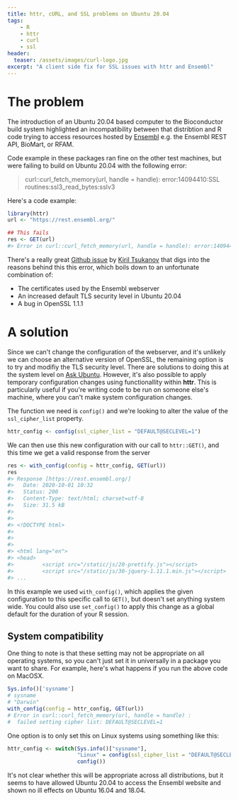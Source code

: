 ```yaml
---
title: httr, cURL, and SSL problems on Ubuntu 20.04
tags:
    - R
    - httr
    - curl
    - ssl
header:
  teaser: /assets/images/curl-logo.jpg
excerpt: "A client side fix for SSL issues with httr and Ensembl"
---
```


# The problem

The introduction of an Ubuntu 20.04 based computer to the Bioconductor build system highlighted an incompatibility between that distribtion and R code trying to access resources hosted by [Ensembl](https://www.ensembl.org) e.g. the Ensembl REST API, BioMart, or RFAM.

Code example in these packages ran fine on the other test machines, but were failing to build on Ubuntu 20.04 with the following error:

> curl::curl_fetch_memory(url, handle = handle): error:14094410:SSL routines:ssl3_read_bytes:sslv3

Here's a code example:

```r
library(httr)
url <- "https://rest.ensembl.org/"

## This fails
res <- GET(url)
#> Error in curl::curl_fetch_memory(url, handle = handle): error:14094410:SSL routines:ssl3_read_bytes:sslv3 alert handshake failure
```

There's a really great [Github issue](https://github.com/Ensembl/ensembl-rest/issues/427#issue-614497457) by [Kiril Tsukanov](https://github.com/tskir) that digs into the reasons behind this this error, which boils down to an unfortunate combination of:

- The certificates used by the Ensembl webserver
- An increased default TLS security level in Ubuntu 20.04 
- A bug in OpenSSL 1.1.1

# A solution

Since we can't change the configuration of the webserver, and it's unlikely we can choose an alternative version of OpenSSL, the remaining option is to try and modifiy the TLS security level.  There are solutions to doing this at the system level on [Ask Ubuntu](https://askubuntu.com/questions/1233186/ubuntu-20-04-how-to-set-lower-ssl-security-level).  However, it's also possible to apply temporary configuration changes using functionallity within **httr**.  This is particularly useful if you're writing code to be run on someone else's machine, where you can't make system configuration changes.

The function we need is `config()` and we're looking to alter the value of the `ssl_cipher_list` property.  

```r
httr_config <- config(ssl_cipher_list = "DEFAULT@SECLEVEL=1")
```

We can then use this new configuration with our call to `httr::GET()`, and this time we get a valid response from the server

```r
res <- with_config(config = httr_config, GET(url))
res
#> Response [https://rest.ensembl.org/]
#>   Date: 2020-10-01 10:32
#>   Status: 200
#>   Content-Type: text/html; charset=utf-8
#>   Size: 31.5 kB
#> 
#> 
#> <!DOCTYPE html>
#> 
#> 
#> 
#> <html lang="en">
#> <head>
#>         <script src="/static/js/20-prettify.js"></script>
#>         <script src="/static/js/30-jquery-1.11.1.min.js"></script>
#> ...
```

In this example we used `with_config()`, which applies the given configuration to this specific call to `GET()`, but doesn't set anything system wide.  You could also use `set_config()` to apply this change as a global default for the duration of your R session.

## System compatibility

One thing to note is that these setting may not be appropriate on all operating systems, so you can't just set it in universally in a package you want to share.  For example, here's what happens if you run the above code on MacOSX.

```r
Sys.info()['sysname']
# sysname
# "Darwin"
with_config(config = httr_config, GET(url))
# Error in curl::curl_fetch_memory(url, handle = handle) :
#  failed setting cipher list: DEFAULT@SECLEVEL=1
```

One option is to only set this on Linux systems using something like this:

```r
httr_config <- switch(Sys.info()["sysname"],
                      "Linux" = config(ssl_cipher_list = "DEFAULT@SECLEVEL=1"),
                      config())
```

It's not clear whether this will be appropriate across all distributions, but it seems to have allowed Ubuntu 20.04 to access the Ensembl website and shown no ill effects on Ubuntu 16.04 and 18.04.

